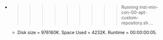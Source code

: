 * >>>>>>>>> Running inst-min-con-00-apt-custom-repository.sh ...
  * Disk size = 976160K. Space Used = 4232K. Runtime = 00:00:00:05.

